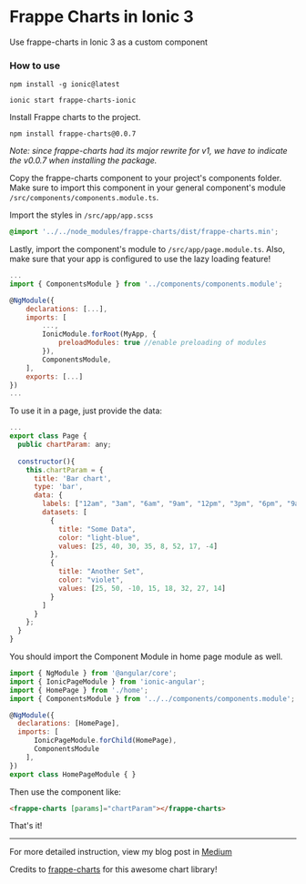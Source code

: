 # Frappe Charts in Ionic 3
Use frappe-charts in Ionic 3 as a custom component

### How to use
```
npm install -g ionic@latest
```
```
ionic start frappe-charts-ionic
```

Install Frappe charts to the project.

```
npm install frappe-charts@0.0.7
```
_Note: since frappe-charts had its major rewrite for v1, we have to indicate the v0.0.7 when installing the package._

Copy the frappe-charts component to your project's components folder. Make sure to import this component in your general component's module `/src/components/components.module.ts`.

Import the styles in `/src/app/app.scss`
```css
@import '../../node_modules/frappe-charts/dist/frappe-charts.min';
```

Lastly, import the component's module to `/src/app/page.module.ts`. Also, make sure that your app is configured to use the lazy loading feature!
```javascript
...
import { ComponentsModule } from '../components/components.module';

@NgModule({
	declarations: [...],
	imports: [
		...,
		IonicModule.forRoot(MyApp, {
			preloadModules: true //enable preloading of modules
		}),
		ComponentsModule,
	],
	exports: [...]
})
...
```

To use it in a page, just provide the data:
```javascript
...
export class Page {
  public chartParam: any;
  
  constructor(){
    this.chartParam = {
      title: 'Bar chart',
      type: 'bar',
      data: {
        labels: ["12am", "3am", "6am", "9am", "12pm", "3pm", "6pm", "9am"],
        datasets: [
          {
            title: "Some Data",
            color: "light-blue",
            values: [25, 40, 30, 35, 8, 52, 17, -4]
          },
          {
            title: "Another Set",
            color: "violet",
            values: [25, 50, -10, 15, 18, 32, 27, 14]
          }
        ]
      }
    };
  }
}
```

You should import the Component Module in home page module as well.
```javascript
import { NgModule } from '@angular/core';
import { IonicPageModule } from 'ionic-angular';
import { HomePage } from './home';
import { ComponentsModule } from '../../components/components.module';

@NgModule({
  declarations: [HomePage],
  imports: [
	  IonicPageModule.forChild(HomePage),
	  ComponentsModule
	],
})
export class HomePageModule { }
```

Then use the component like:
```html
<frappe-charts [params]="chartParam"></frappe-charts>
```

That's it! 


---
For more detailed instruction, view my blog post in [Medium](https://medium.com/@ejfrias/how-i-used-frappe-charts-with-ionic-e8607e4f241)

Credits to [frappe-charts](https://github.com/frappe/charts) for this awesome chart library!



